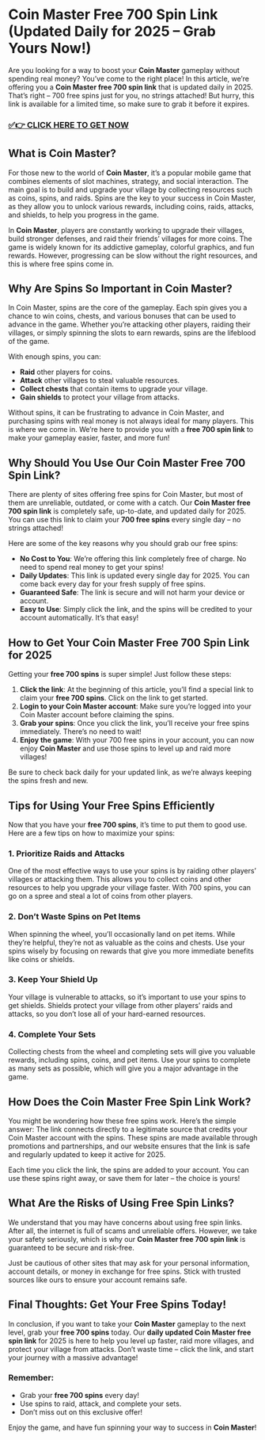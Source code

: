 # Coin Master Free 700 Spin Link (Updated Daily for 2025 – Grab Yours Now!)

Are you looking for a way to boost your **Coin Master** gameplay without spending real money? You’ve come to the right place! In this article, we’re offering you a **Coin Master free 700 spin link** that is updated daily in 2025. That’s right – 700 free spins just for you, no strings attached! But hurry, this link is available for a limited time, so make sure to grab it before it expires.

### [✅👉 CLICK HERE TO GET NOW](https://freerewards.xyz/coin/master/)

## What is Coin Master?

For those new to the world of **Coin Master**, it’s a popular mobile game that combines elements of slot machines, strategy, and social interaction. The main goal is to build and upgrade your village by collecting resources such as coins, spins, and raids. Spins are the key to your success in Coin Master, as they allow you to unlock various rewards, including coins, raids, attacks, and shields, to help you progress in the game.

In **Coin Master**, players are constantly working to upgrade their villages, build stronger defenses, and raid their friends’ villages for more coins. The game is widely known for its addictive gameplay, colorful graphics, and fun rewards. However, progressing can be slow without the right resources, and this is where free spins come in.

## Why Are Spins So Important in Coin Master?

In Coin Master, spins are the core of the gameplay. Each spin gives you a chance to win coins, chests, and various bonuses that can be used to advance in the game. Whether you’re attacking other players, raiding their villages, or simply spinning the slots to earn rewards, spins are the lifeblood of the game.

With enough spins, you can:
- **Raid** other players for coins.
- **Attack** other villages to steal valuable resources.
- **Collect chests** that contain items to upgrade your village.
- **Gain shields** to protect your village from attacks.

Without spins, it can be frustrating to advance in Coin Master, and purchasing spins with real money is not always ideal for many players. This is where we come in. We’re here to provide you with a **free 700 spin link** to make your gameplay easier, faster, and more fun!

## Why Should You Use Our Coin Master Free 700 Spin Link?

There are plenty of sites offering free spins for Coin Master, but most of them are unreliable, outdated, or come with a catch. Our **Coin Master free 700 spin link** is completely safe, up-to-date, and updated daily for 2025. You can use this link to claim your **700 free spins** every single day – no strings attached!

Here are some of the key reasons why you should grab our free spins:
- **No Cost to You**: We’re offering this link completely free of charge. No need to spend real money to get your spins!
- **Daily Updates**: This link is updated every single day for 2025. You can come back every day for your fresh supply of free spins.
- **Guaranteed Safe**: The link is secure and will not harm your device or account.
- **Easy to Use**: Simply click the link, and the spins will be credited to your account automatically. It’s that easy!

## How to Get Your Coin Master Free 700 Spin Link for 2025

Getting your **free 700 spins** is super simple! Just follow these steps:

1. **Click the link**: At the beginning of this article, you’ll find a special link to claim your **free 700 spins**. Click on the link to get started.
2. **Login to your Coin Master account**: Make sure you’re logged into your Coin Master account before claiming the spins.
3. **Grab your spins**: Once you click the link, you’ll receive your free spins immediately. There’s no need to wait!
4. **Enjoy the game**: With your 700 free spins in your account, you can now enjoy **Coin Master** and use those spins to level up and raid more villages!

Be sure to check back daily for your updated link, as we’re always keeping the spins fresh and new.

## Tips for Using Your Free Spins Efficiently

Now that you have your **free 700 spins**, it’s time to put them to good use. Here are a few tips on how to maximize your spins:

### 1. **Prioritize Raids and Attacks**
One of the most effective ways to use your spins is by raiding other players’ villages or attacking them. This allows you to collect coins and other resources to help you upgrade your village faster. With 700 spins, you can go on a spree and steal a lot of coins from other players.

### 2. **Don’t Waste Spins on Pet Items**
When spinning the wheel, you’ll occasionally land on pet items. While they’re helpful, they’re not as valuable as the coins and chests. Use your spins wisely by focusing on rewards that give you more immediate benefits like coins or shields.

### 3. **Keep Your Shield Up**
Your village is vulnerable to attacks, so it’s important to use your spins to get shields. Shields protect your village from other players’ raids and attacks, so you don’t lose all of your hard-earned resources.

### 4. **Complete Your Sets**
Collecting chests from the wheel and completing sets will give you valuable rewards, including spins, coins, and pet items. Use your spins to complete as many sets as possible, which will give you a major advantage in the game.

## How Does the Coin Master Free Spin Link Work?

You might be wondering how these free spins work. Here’s the simple answer: The link connects directly to a legitimate source that credits your Coin Master account with the spins. These spins are made available through promotions and partnerships, and our website ensures that the link is safe and regularly updated to keep it active for 2025.

Each time you click the link, the spins are added to your account. You can use these spins right away, or save them for later – the choice is yours!

## What Are the Risks of Using Free Spin Links?

We understand that you may have concerns about using free spin links. After all, the internet is full of scams and unreliable offers. However, we take your safety seriously, which is why our **Coin Master free 700 spin link** is guaranteed to be secure and risk-free.

Just be cautious of other sites that may ask for your personal information, account details, or money in exchange for free spins. Stick with trusted sources like ours to ensure your account remains safe.

## Final Thoughts: Get Your Free Spins Today!

In conclusion, if you want to take your **Coin Master** gameplay to the next level, grab your **free 700 spins** today. Our **daily updated Coin Master free spin link** for 2025 is here to help you level up faster, raid more villages, and protect your village from attacks. Don’t waste time – click the link, and start your journey with a massive advantage!

### Remember:
- Grab your **free 700 spins** every day!
- Use spins to raid, attack, and complete your sets.
- Don’t miss out on this exclusive offer!

Enjoy the game, and have fun spinning your way to success in **Coin Master**!
